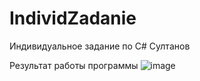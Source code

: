# IndividZadanie
Индивидуальное задание по C# Султанов

Результат работы программы
![image](https://github.com/VladislaVFEABE/IndividZadanie/assets/104216804/aa524b0c-eb56-4019-8df4-9eb015576b3e)
